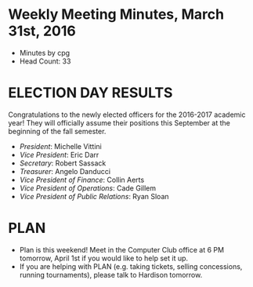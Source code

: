 # Weekly Meeting Minutes, March 31st, 2016

- Minutes by cpg
- Head Count: 33

# ELECTION DAY RESULTS

Congratulations to the newly elected officers for the 2016-2017 academic year! They will officially assume their positions this September at the beginning of the fall semester.

- *President*: Michelle Vittini
- *Vice President*: Eric Darr
- *Secretary*: Robert Sassack
- *Treasurer*: Angelo Danducci
- *Vice President of Finance*: Collin Aerts
- *Vice President of Operations*: Cade Gillem
- *Vice President of Public Relations*: Ryan Sloan

# PLAN

- Plan is this weekend! Meet in the Computer Club office at 6 PM tomorrow, April 1st if you would like to help set it up.
- If you are helping with PLAN (e.g. taking tickets, selling concessions, running tournaments), please talk to Hardison tomorrow.
